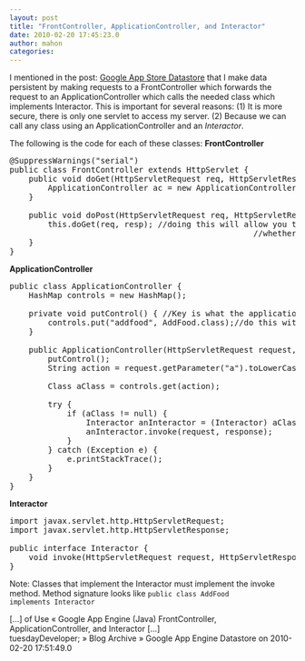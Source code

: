 ```yaml
---
layout: post
title: "FrontController, ApplicationController, and Interactor"
date: 2010-02-20 17:45:23.0
author: mahon
categories: 
---
```

I mentioned in the post: <a href="http://tuesdaydeveloper.com/?p=94">Google App Store Datastore</a> that I make data persistent by making requests to a FrontController which forwards the request to an ApplicationController which calls the needed class which implements Interactor. This is important for several reasons: (1) It is more secure, there is only one servlet to access my server. (2) Because we can call any class using an ApplicationController and an <em>Interactor</em>.

The following is the code for each of these classes:
<strong>FrontController</strong>
<pre lang="JAVA">@SuppressWarnings("serial")
public class FrontController extends HttpServlet {
	public void doGet(HttpServletRequest req, HttpServletResponse resp) throws IOException {
		ApplicationController ac = new ApplicationController(req, resp); //calls ApplicationController
	}

	public void doPost(HttpServletRequest req, HttpServletResponse resp) throws IOException {
		this.doGet(req, resp); //doing this will allow you to call the same method
                                                   //whether a developer uses GET or POST
	}
}</pre>
<strong>ApplicationController</strong>
<pre lang="JAVA">public class ApplicationController {
	HashMap controls = new HashMap();

	private void putControl() { //Key is what the application will call, Class is the program to return
		controls.put("addfood", AddFood.class);//do this with all the classes you may need to call
	}

	public ApplicationController(HttpServletRequest request, HttpServletResponse response) {
		putControl();
		String action = request.getParameter("a").toLowerCase();//in the url string, ?a=addfood&amp;...

		Class aClass = controls.get(action);

		try {
			if (aClass != null) {
				Interactor anInteractor = (Interactor) aClass.newInstance();
				anInteractor.invoke(request, response);
			}
		} catch (Exception e) {
			e.printStackTrace();
		}
	}
}</pre>
<strong>Interactor</strong>
<pre lang="JAVA">import javax.servlet.http.HttpServletRequest;
import javax.servlet.http.HttpServletResponse;

public interface Interactor {
	void invoke(HttpServletRequest request, HttpServletResponse response);
}</pre>
Note: Classes that implement the Interactor must implement the invoke method. Method signature looks like <code>public class AddFood implements Interactor</code>

<div class='archived comments'>

<div class='comment'>[...] of Use      &laquo; Google App Engine (Java) FrontController, ApplicationController, and Interactor [...]  <div class='by'>tuesdayDeveloper; &raquo; Blog Archive &raquo; Google App Engine Datastore on 2010-02-20 17:51:49.0  </div></div>
</div>